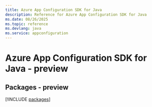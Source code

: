 ```yaml
---
title: Azure App Configuration SDK for Java
description: Reference for Azure App Configuration SDK for Java
ms.date: 08/26/2025
ms.topic: reference
ms.devlang: java
ms.service: appconfiguration
---
```

# Azure App Configuration SDK for Java - preview
## Packages - preview
[!INCLUDE [packages](app-configuration-index.md)]